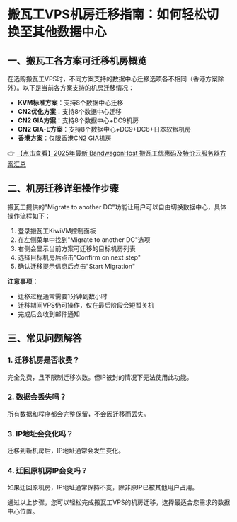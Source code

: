 # 搬瓦工VPS机房迁移指南：如何轻松切换至其他数据中心

## 一、搬瓦工各方案可迁移机房概览

在选购搬瓦工VPS时，不同方案支持的数据中心迁移选项各不相同（香港方案除外）。以下是当前各方案支持的机房迁移情况：

- **KVM标准方案**：支持8个数据中心迁移
- **CN2优化方案**：支持8个数据中心迁移
- **CN2 GIA方案**：支持8个数据中心+DC9机房
- **CN2 GIA-E方案**：支持8个数据中心+DC9+DC6+日本软银机房
- **香港方案**：仅限香港CN2 GIA机房

👉 [【点击查看】2025年最新 BandwagonHost 搬瓦工优惠码及特价云服务器方案汇总](https://bit.ly/banwagon)

## 二、机房迁移详细操作步骤

搬瓦工提供的"Migrate to another DC"功能让用户可以自由切换数据中心，具体操作流程如下：

1. 登录搬瓦工KiwiVM控制面板
2. 在左侧菜单中找到"Migrate to another DC"选项
3. 右侧会显示当前方案可迁移的目标机房列表
4. 选择目标机房后点击"Confirm on next step"
5. 确认迁移提示信息后点击"Start Migration"

**注意事项**：
- 迁移过程通常需要1分钟到数小时
- 迁移期间VPS仍可操作，仅在最后阶段会短暂关机
- 完成后会收到邮件通知

## 三、常见问题解答

### 1. 迁移机房是否收费？
完全免费，且不限制迁移次数。但IP被封的情况下无法使用此功能。

### 2. 数据会丢失吗？
所有数据和程序都会完整保留，不会因迁移而丢失。

### 3. IP地址会变化吗？
迁移到新机房后，IP地址通常会发生变化。

### 4. 迁回原机房IP会变吗？
如果迁回原机房，IP地址通常保持不变，除非原IP已被其他用户占用。

通过以上步骤，您可以轻松完成搬瓦工VPS的机房迁移，选择最适合您需求的数据中心位置。
